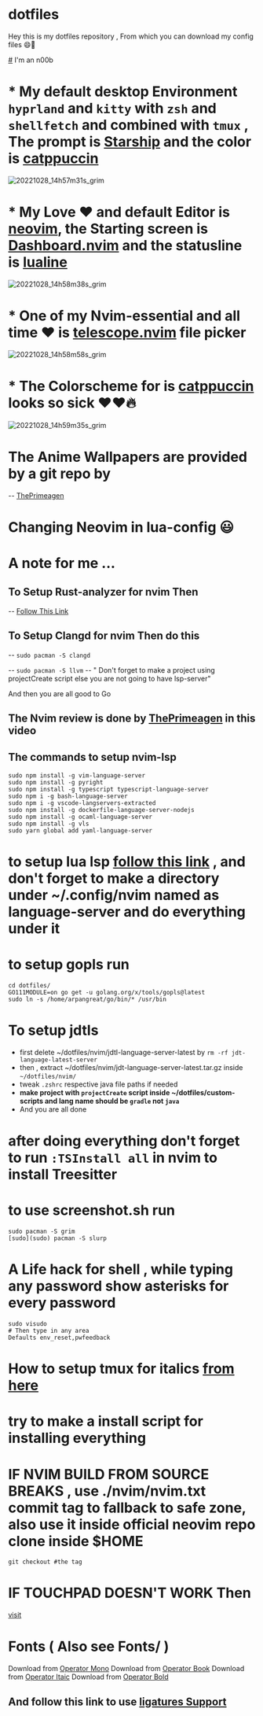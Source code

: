# dotfiles

Hey this is my dotfiles repository , From which you can download my config
files 😄🚀

[#](#) I'm an n00b

# \* My default desktop Environment `hyprland` and `kitty` with `zsh` and `shellfetch` and combined with `tmux` , The prompt is [Starship](https://starship.rs) and the color is [catppuccin](https://github.com/catppuccin/nvim)

![20221028_14h57m31s_grim](https://user-images.githubusercontent.com/46556080/198555517-9379d760-55cd-4b63-b37f-72f1b94768ec.png)

# \* My Love ❤️ and default Editor is [neovim](https://github.com/neovim/neovim), the Starting screen is [Dashboard.nvim](https://github.com/glepnir/dashboard-nvim) and the statusline is [lualine](https://github.com/nvim-lualine/nvim-lualine)

![20221028_14h58m38s_grim](https://user-images.githubusercontent.com/46556080/198556440-a6f1518c-94e3-4e4b-9edd-e404d439de2e.png)

# \* One of my Nvim-essential and all time ❤️ is [telescope.nvim](https://github.com/nvim-telescope/telescope.nvim) file picker

![20221028_14h58m58s_grim](https://user-images.githubusercontent.com/46556080/198556784-e9651ac7-9def-4cd2-9f42-c6e4c0e69a38.png)

# \* The Colorscheme for is [catppuccin](https://github.com/catppuccin/nvim) looks so sick ❤️❤️🔥

![20221028_14h59m35s_grim](https://user-images.githubusercontent.com/46556080/198557034-9c1da1df-da25-4bf7-b0b3-1a80f1a6b38a.png)

# The Anime Wallpapers are provided by a git repo by

-- [ThePrimeagen](https://github.com/ThePrimeagen/anime)

# Changing Neovim in lua-config :smiley:

# A note for me ...

## To Setup Rust-analyzer for nvim Then

-- [Follow This Link](https://sharksforarms.dev/posts/neovim-rust/)

## To Setup Clangd for nvim Then do this

-- `sudo pacman -S clangd`

-- `sudo pacman -S llvm`
-- " Don't forget to make a project using projectCreate script else you are not going to have lsp-server"

And then you are all good to Go

## The Nvim review is done by [ThePrimeagen](github.com/ThePrimeagen) in this video

## The commands to setup nvim-lsp

```shell
sudo npm install -g vim-language-server
sudo npm install -g pyright
sudo npm install -g typescript typescript-language-server
sudo npm i -g bash-language-server
sudo npm i -g vscode-langservers-extracted
sudo npm install -g dockerfile-language-server-nodejs
sudo npm install -g ocaml-language-server
sudo npm install -g vls
sudo yarn global add yaml-language-server
```

# to setup lua lsp [follow this link](<https://github.com/sumneko/lua-language-server/wiki/Build-and-Run-(Standalone)>) , and don't forget to make a directory under ~/.config/nvim named as language-server and do everything under it

# to setup gopls run

```shell
cd dotfiles/
GO111MODULE=on go get -u golang.org/x/tools/gopls@latest
sudo ln -s /home/arpangreat/go/bin/* /usr/bin
```

# To setup jdtls

- first delete ~/dotfiles/nvim/jdtl-language-server-latest by `rm -rf jdt-language-latest-server`
- then , extract ~/dotfiles/nvim/jdt-language-server-latest.tar.gz inside `~/dotfiles/nvim/`
- tweak `.zshrc` respective java file paths if needed
- **make project with `projectCreate` script inside ~/dotfiles/custom-scripts and lang name should be `gradle` not `java`**
- And you are all done

# after doing everything don't forget to run `:TSInstall all` in nvim to install Treesitter

# to use screenshot.sh run

```shell
sudo pacman -S grim
[sudo](sudo) pacman -S slurp
```

# A Life hack for shell , while typing any password show asterisks for every password

```shell
sudo visudo
# Then type in any area
Defaults env_reset,pwfeedback
```

# How to setup tmux for italics [from here](https://rsapkf.xyz/blog/enabling-italics-vim-tmux)

# try to make a install script for installing everything

# IF NVIM BUILD FROM SOURCE BREAKS , use ./nvim/nvim.txt commit tag to fallback to safe zone, also use it inside official neovim repo clone inside $HOME

`git checkout #the tag`

# IF TOUCHPAD DOESN'T WORK Then

[visit](https://askubuntu.com/questions/1280240/lenovo-touchpad-v15-iil-not-working-10th-gen-intel)

# Fonts ( Also see Fonts/ )

Download from [Operator Mono](https://fontsfree.net/operator-mono-medium-font-download.html)
Download from [Operator Book](https://fontsfree.net/operator-mono-book-font-download.html)
Download from [Operator Itaic](https://fontsfree.net/operator-mono-book-italic-2-font-download.html)
Download from [Operator Bold](https://fontsfree.net/operator-mono-bold-font-download.html)

## And follow this link to use [ligatures Support](https://github.com/kiliman/operator-mono-lig)
